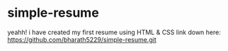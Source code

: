 # simple-resume
 yeahh! i have created my first resume using HTML & CSS
 link down here:
https://github.com/bharath5229/simple-resume.git
